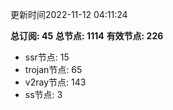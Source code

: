 更新时间2022-11-12 04:11:24

**总订阅: 45**
**总节点: 1114**
**有效节点: 226**
- ssr节点: 15
- trojan节点: 65
- v2ray节点: 143
- ss节点: 3

